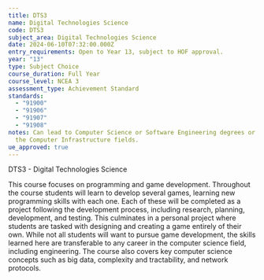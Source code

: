 ```yaml
---
title: DTS3
name: Digital Technologies Science
code: DTS3
subject_area: Digital Technologies Science
date: 2024-06-10T07:32:00.000Z
entry_requirements: Open to Year 13, subject to HOF approval.
year: "13"
type: Subject Choice
course_duration: Full Year
course_level: NCEA 3
assessment_type: Achievement Standard
standards:
  - "91900"
  - "91906"
  - "91907"
  - "91908"
notes: Can lead to Computer Science or Software Engineering degrees or work in
  the Computer Infrastructure fields.
ue_approved: true
---
```

DTS3 - Digital Technologies Science

This course focuses on programming and game development. Throughout the course students will learn to develop several games, learning new programming skills with each one. Each of these will be completed as a project following the development process, including research, planning, development, and testing. This culminates in a personal project where students are tasked with designing and creating a game entirely of their own. While not all students will want to pursue game development, the skills learned here are transferable to any career in the computer science field, including engineering. The course also covers key computer science concepts such as big data, complexity and tractability, and network protocols.

